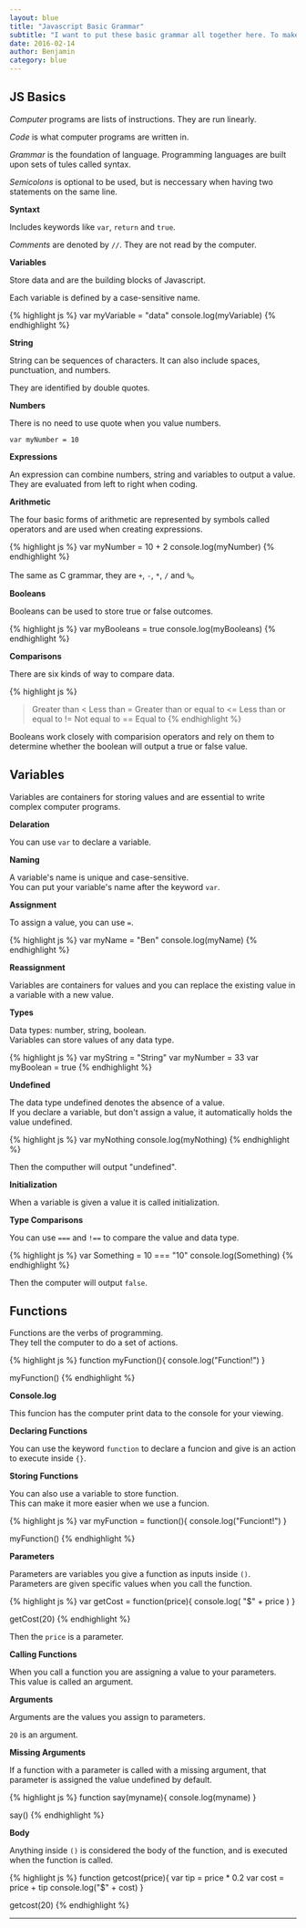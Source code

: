 ```yaml
---
layout: blue
title: "Javascript Basic Grammar"
subtitle: "I want to put these basic grammar all together here. To make things more convenient."
date: 2016-02-14
author: Benjamin
category: blue
---
```


## JS Basics

*Computer* programs are lists of instructions. They are run linearly. 

*Code* is what computer programs are written in. 

*Grammar* is the foundation of language. Programming languages are built upon sets of tules called syntax. 

*Semicolons* is optional to be used, but is neccessary when having two statements on the same line. 

**Syntaxt**

Includes keywords like `var`, `return` and `true`. 

*Comments* are denoted by `//`. They are not read by the computer. 

**Variables**

Store data and are the building blocks of Javascript. 

Each variable is defined by a case-sensitive name.

{% highlight js %}
var myVariable = "data"
console.log(myVariable)
{% endhighlight %}

**String**

String can be sequences of characters. It can also include spaces, punctuation, and numbers. 

They are identified by double quotes. 

**Numbers**

There is no need to use quote when you value numbers. 

`var myNumber = 10`

**Expressions**

An expression can combine numbers, string and variables to output a value. They are evaluated from left to right when coding. 

**Arithmetic**

The four basic forms of arithmetic are represented by symbols called operators and are used when creating expressions.

{% highlight js %}
var myNumber = 10 + 2
console.log(myNumber)
{% endhighlight %}

The same as C grammar, they are `+`, `-`, `*`, `/` and `%`。

**Booleans**

Booleans can be used to store true or false outcomes.

{% highlight js %}
var myBooleans = true
console.log(myBooleans)
{% endhighlight %}

**Comparisons**

There are six kinds of way to compare data.

{% highlight js %}
> Greater than
< Less than
>= Greater than or equal to
<= Less than or equal to
!= Not equal to 
== Equal to
{% endhighlight %}

Booleans work closely with comparision operators and rely on them to determine whether the boolean will output a true or false value.

## Variables

Variables are containers for storing values and are essential to write complex computer programs.

**Delaration**

You can use `var` to declare a variable. 

**Naming**

A variable's name is unique and case-sensitive.   
You can put your variable's name after the keyword `var`. 

**Assignment**

To assign a value, you can use `=`. 

{% highlight js %}
var myName = "Ben"
console.log(myName)
{% endhighlight %}

**Reassignment**

Variables are containers for values and you can replace the existing value in a variable with a new value.

**Types**

Data types: number, string, boolean.   
Variables can store values of any data type.

{% highlight js %}
var myString = "String"
var myNumber = 33
var myBoolean = true
{% endhighlight %}

**Undefined**

The data type undefined denotes the absence of a value.  
If you declare a variable, but don't assign a value, it automatically holds the value undefined.

{% highlight js %}
var myNothing
console.log(myNothing)
{% endhighlight %}

Then the computher will output "undefined".

**Initialization**

When a variable is given a value it is called initialization. 

**Type Comparisons**

You can use `===` and `!==` to compare the value and data type. 

{% highlight js %}
var Something = 10 === "10"
console.log(Something)
{% endhighlight %}

Then the computer will output `false`. 

## Functions

Functions are the verbs of programming.  
They tell the computer to do a set of actions.   

{% highlight js %}
function myFunction(){
console.log("Function!")
}

myFunction()
{% endhighlight %}

**Console.log**

This funcion has the computer print data to the console for your viewing.

**Declaring Functions**

You can use the keyword `function` to declare a funcion and give is an action to execute inside `{}`.

**Storing Functions**

You can also use a variable to store function.   
This can make it more easier when we use a funcion.

{% highlight js %}
var myFunction = function(){
console.log("Funciont!")
}

myFunction()
{% endhighlight %}

**Parameters**

Parameters are variables you give a function as inputs inside `()`.  
Parameters are given specific values when you call the function. 

{% highlight js %}
var getCost = function(price){
console.log( "$" + price )
}

getCost(20)
{% endhighlight %}

Then the `price` is a parameter. 

**Calling Functions**

When you call a function you are assigning a value to your parameters.  
This value is called an argument.

**Arguments**

Arguments are the values you assign to parameters.

`20` is an argument.

**Missing Arguments**

If a function with a parameter is called with a missing argument, that parameter is assigned the value undefined by default.

{% highlight js %}
function say(myname){
  console.log(myname)
}

say()
{% endhighlight %}

**Body**

Anything inside `()` is considered the body of the function, and is executed when the function is called.

{% highlight js %}
function getcost(price){
  var tip = price * 0.2
  var cost = price + tip
console.log("$" + cost)
}

getcost(20)
{% endhighlight %}

****


